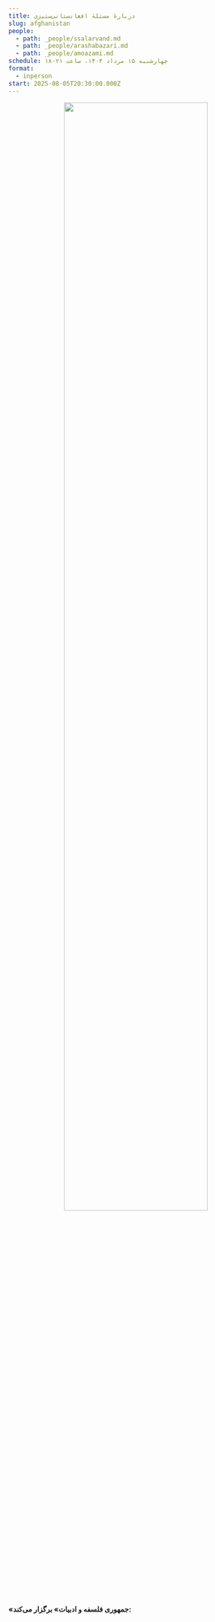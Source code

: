 ```yaml
---
title: دربارهٔ مسئلهٔ افغانستانی‌ستیزی
slug: afghanistan
people:
  - path: _people/ssalarvand.md
  - path: _people/arashabazari.md
  - path: _people/amoazami.md
schedule: چهارشنبه ۱۵ مرداد ۱۴۰۴، ساعت ۲۱-۱۸
format:
  - inperson
start: 2025-08-05T20:30:00.000Z
---
```




<center>
<img 
       src="https://assets.tina.io/b6b0cb5c-4b1b-43f4-9bea-8d6867c09320/academy/sessions/2-general.jpg" 
       alt =" "
       style="width: 75%; height:75%;" />
</center>
<br><br>

**«جمهوری فلسفه و ادبیات» برگزار می‌کند:**

